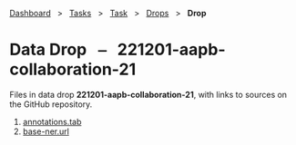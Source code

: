 [Dashboard](../../../index.md)  &nbsp; > &nbsp; [Tasks](../../index.md)  &nbsp; > &nbsp; [Task](../index.md)  &nbsp; > &nbsp; [Drops](index.md)  &nbsp; > &nbsp; **Drop** 

# Data Drop &nbsp; ⎯ &nbsp; 221201-aapb-collaboration-21

Files in data drop **221201-aapb-collaboration-21**, with links to sources on the GitHub repository.

1. [annotations.tab](https://github.com/clamsproject/aapb-annotations/tree/45c9efba61a2591e9fa07502c071d162c5cb99e6/newshour-namedentity-wikipedialink/221201-aapb-collaboration-21/annotations.tab)
1. [base-ner.url](https://github.com/clamsproject/aapb-annotations/tree/45c9efba61a2591e9fa07502c071d162c5cb99e6/newshour-namedentity-wikipedialink/221201-aapb-collaboration-21/base-ner.url)
